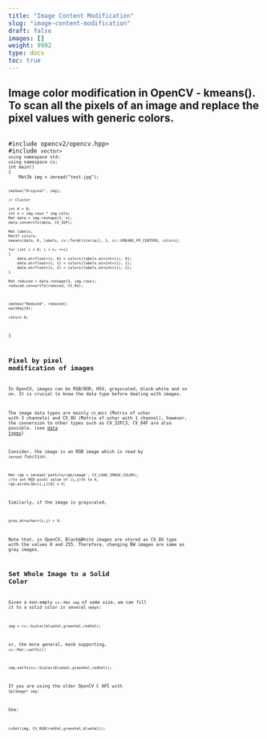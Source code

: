 ```yaml
---
title: "Image Content Modification"
slug: "image-content-modification"
draft: false
images: []
weight: 9992
type: docs
toc: true
---
```


## Image color modification in OpenCV - kmeans(). To scan all the pixels of an image and replace the pixel values with generic colors.
<code>
#include opencv2/opencv.hpp>
#include <code>vector>
<code>using namespace std;
using namespace cv;
int main()
{
    Mat3b img = imread("test.jpg");

    imshow("Original", img);

    // Cluster

    int K = 8;
    int n = img.rows * img.cols;
    Mat data = img.reshape(1, n);
    data.convertTo(data, CV_32F);

    Mat labels;
    Mat1f colors;
    kmeans(data, K, labels, cv::TermCriteria(), 1, cv::KMEANS_PP_CENTERS, colors);

    for (int i = 0; i < n; ++i)
    {
        data.at<float>(i, 0) = colors(labels.at<int>(i), 0);
        data.at<float>(i, 1) = colors(labels.at<int>(i), 1);
        data.at<float>(i, 2) = colors(labels.at<int>(i), 2);
    }

    Mat reduced = data.reshape(3, img.rows);
    reduced.convertTo(reduced, CV_8U);



    imshow("Reduced", reduced);
    waitKey(0);

    return 0;
}

## Pixel by pixel modification of images
In OpenCV, images can be RGB/BGR, HSV, grayscaled, black-white and so on. It is crucial to know the data type before dealing with images.

The image data types are mainly `CV_8UC3` (Matrix of uchar with 3 channels) and CV_8U (Matrix of uchar with 1 channel), however, the conversion to other types such as CV_32FC3, CV_64F are also possible. (see [data types][1])

Consider, the image is an RGB image which is read by `imread` function.

    Mat rgb = imread('path/to/rgb/image', CV_LOAD_IMAGE_COLOR);
    //to set RED pixel value of (i,j)th to X,
    rgb.at<Vec3b>(i,j)[0] = X;

Similarly, if the image is grayscaled,

    gray.at<uchar>(i,j) = X;

Note that, in OpenCV, Black&White images are stored as CV_8U type with the values 0 and 255. Therefore, changing BW images are same as gray images. 




  [1]: https://www.wikiod.com/opencv/basic-structures#DataType

## Set Whole Image to a Solid Color
Given a non-empty `cv::Mat img` of some size, we can fill it to a solid color in several ways: 

    img = cv::Scalar(blueVal,greenVal,redVal);

or, the more general, mask supporting, `cv::Mat::setTo()`:  
    
    img.setTo(cv::Scalar(blueVal,greenVal,redVal));

If you are using the older OpenCV C API with `IplImage* img`:  

Use:

    cvSet(img, CV_RGB(redVal,greenVal,blueVal));


